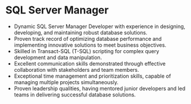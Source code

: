 # SQL Server Manager
* Dynamic SQL Server Manager Developer with experience in designing, developing, and maintaining robust database solutions.
* Proven track record of optimizing database performance and implementing innovative solutions to meet business objectives.
* Skilled in Transact-SQL (T-SQL) scripting for complex query development and data manipulation.
* Excellent communication skills demonstrated through effective collaboration with stakeholders and team members.
* Exceptional time management and prioritization skills, capable of managing multiple projects simultaneously.
* Proven leadership qualities, having mentored junior developers and led teams in delivering successful database solutions.